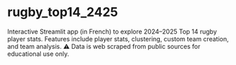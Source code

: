 # rugby_top14_2425
Interactive Streamlit app (in French) to explore 2024–2025 Top 14 rugby player stats. Features include player stats, clustering, custom team creation, and team analysis. ⚠️ Data is web scraped from public sources for educational use only.

